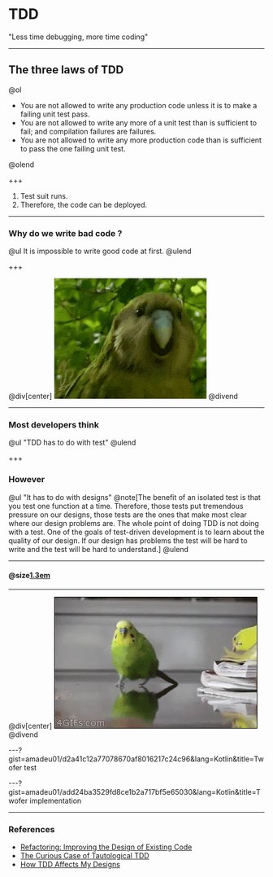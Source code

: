 
# TDD

"Less time debugging, more time coding"

---

## The three laws of TDD

@ol

- You are not allowed to write any production code unless it is to make a failing unit test pass.
- You are not allowed to write any more of a unit test than is sufficient to fail; and compilation failures are failures.
- You are not allowed to write any more production code than is sufficient to pass the one failing unit test.

@olend

+++

1. Test suit runs.
2. Therefore, the code can be deployed.

---

### Why do we write bad code ?

@ul
It is impossible to write good code at first.
@ulend

+++

@div[center]
![](assets/images/parrot2.gif)
@divend

---

### Most developers think

@ul
"TDD has to do with test"
@ulend

+++

### However

@ul
"It has to do with designs" @note[The benefit of an isolated test is that you test one function at a time. Therefore, those tests put tremendous pressure on our designs, those tests are the ones that make most clear where our design problems are. The whole point of doing TDD is not doing with a test. One of the goals of test-driven development is to learn about the quality of our design. If our design has problems the test will be hard to write and the test will be hard to understand.]
@ulend

---

#### @size[1.3em](Example)

---

@div[center]
![](assets/images/parrot.gif)
@divend

---?gist=amadeu01/d2a41c12a77078670af8016217c24c96&lang=Kotlin&title=Twofer test

---?gist=amadeu01/add24ba3529fd8ce1b2a717bf5e65030&lang=Kotlin&title=Twofer implementation

---

### References

- [Refactoring: Improving the Design of Existing Code](https://www.amazon.com/gp/product/B007WTFWJ6/ref=as_li_qf_sp_asin_il_tl?ie=UTF8&camp=1789&creative=9325&creativeASIN=B007WTFWJ6&linkCode=as2&tag=masterprogram-20)
- [The Curious Case of Tautological TDD](http://blog.thecodewhisperer.com/permalink/the-curious-case-of-tautological-tdd)
- [How TDD Affects My Designs](http://blog.thecodewhisperer.com/permalink/how-tdd-affects-my-designs)
